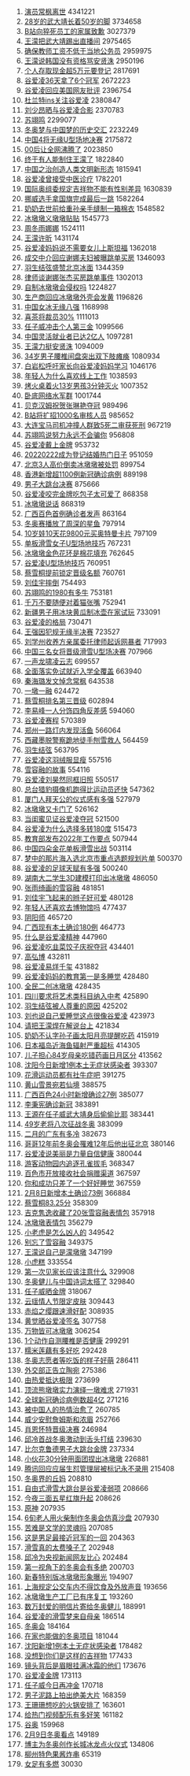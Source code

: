 1. [演员常枫离世](https://s.weibo.com//weibo?q=%23%E6%BC%94%E5%91%98%E5%B8%B8%E6%9E%AB%E7%A6%BB%E4%B8%96%23&Refer=top) 4341221
2. [28岁的武大靖长着50岁的脚](https://s.weibo.com//weibo?q=%2328%E5%B2%81%E7%9A%84%E6%AD%A6%E5%A4%A7%E9%9D%96%E9%95%BF%E7%9D%8050%E5%B2%81%E7%9A%84%E8%84%9A%23&Refer=top) 3734658
3. [B站向猝死员工的家属致歉](https://s.weibo.com//weibo?q=%23B%E7%AB%99%E5%90%91%E7%8C%9D%E6%AD%BB%E5%91%98%E5%B7%A5%E7%9A%84%E5%AE%B6%E5%B1%9E%E8%87%B4%E6%AD%89%23&Refer=top) 3027379
4. [王濛把武大靖踢出直播间](https://s.weibo.com//weibo?q=%23%E7%8E%8B%E6%BF%9B%E6%8A%8A%E6%AD%A6%E5%A4%A7%E9%9D%96%E8%B8%A2%E5%87%BA%E7%9B%B4%E6%92%AD%E9%97%B4%23&Refer=top) 2975465
5. [确保教师工资不低于当地公务员](https://s.weibo.com//weibo?q=%23%E7%A1%AE%E4%BF%9D%E6%95%99%E5%B8%88%E5%B7%A5%E8%B5%84%E4%B8%8D%E4%BD%8E%E4%BA%8E%E5%BD%93%E5%9C%B0%E5%85%AC%E5%8A%A1%E5%91%98%23&Refer=top) 2959975
6. [王濛说韩国没有资格骂安贤洙](https://s.weibo.com//weibo?q=%23%E7%8E%8B%E6%BF%9B%E8%AF%B4%E9%9F%A9%E5%9B%BD%E6%B2%A1%E6%9C%89%E8%B5%84%E6%A0%BC%E9%AA%82%E5%AE%89%E8%B4%A4%E6%B4%99%23&Refer=top) 2950196
7. [个人存取现金超5万元要登记](https://s.weibo.com//weibo?q=%23%E4%B8%AA%E4%BA%BA%E5%AD%98%E5%8F%96%E7%8E%B0%E9%87%91%E8%B6%855%E4%B8%87%E5%85%83%E8%A6%81%E7%99%BB%E8%AE%B0%23&Refer=top) 2817691
8. [谷爱凌36天拿了6个冠军](https://s.weibo.com//weibo?q=%23%E8%B0%B7%E7%88%B1%E5%87%8C36%E5%A4%A9%E6%8B%BF%E4%BA%866%E4%B8%AA%E5%86%A0%E5%86%9B%23&Refer=top) 2672223
9. [谷爱凌回应美国网友批评](https://s.weibo.com//weibo?q=%23%E8%B0%B7%E7%88%B1%E5%87%8C%E5%9B%9E%E5%BA%94%E7%BE%8E%E5%9B%BD%E7%BD%91%E5%8F%8B%E6%89%B9%E8%AF%84%23&Refer=top) 2396754
10. [杜兰特ins关注谷爱凌](https://s.weibo.com//weibo?q=%23%E6%9D%9C%E5%85%B0%E7%89%B9ins%E5%85%B3%E6%B3%A8%E8%B0%B7%E7%88%B1%E5%87%8C%23&Refer=top) 2380847
11. [刘少昂晒与谷爱凌合影](https://s.weibo.com//weibo?q=%23%E5%88%98%E5%B0%91%E6%98%82%E6%99%92%E4%B8%8E%E8%B0%B7%E7%88%B1%E5%87%8C%E5%90%88%E5%BD%B1%23&Refer=top) 2370783
12. [苏翊鸣](https://s.weibo.com//weibo?q=%E8%8B%8F%E7%BF%8A%E9%B8%A3&Refer=top) 2299077
13. [冬奥梦与中国梦的历史交汇](https://s.weibo.com//weibo?q=%23%E5%86%AC%E5%A5%A5%E6%A2%A6%E4%B8%8E%E4%B8%AD%E5%9B%BD%E6%A2%A6%E7%9A%84%E5%8E%86%E5%8F%B2%E4%BA%A4%E6%B1%87%23&Refer=top) 2232249
14. [中国4将无缘U型场地决赛](https://s.weibo.com//weibo?q=%23%E4%B8%AD%E5%9B%BD4%E5%B0%86%E6%97%A0%E7%BC%98U%E5%9E%8B%E5%9C%BA%E5%9C%B0%E5%86%B3%E8%B5%9B%23&Refer=top) 2175872
15. [00后让全网沸腾了](https://s.weibo.com//weibo?q=%2300%E5%90%8E%E8%AE%A9%E5%85%A8%E7%BD%91%E6%B2%B8%E8%85%BE%E4%BA%86%23&Refer=top) 2023850
16. [终于有人能制住王濛了](https://s.weibo.com//weibo?q=%23%E7%BB%88%E4%BA%8E%E6%9C%89%E4%BA%BA%E8%83%BD%E5%88%B6%E4%BD%8F%E7%8E%8B%E6%BF%9B%E4%BA%86%23&Refer=top) 1822840
17. [中国之治创造人类文明新形态](https://s.weibo.com//weibo?q=%23%E4%B8%AD%E5%9B%BD%E4%B9%8B%E6%B2%BB%E5%88%9B%E9%80%A0%E4%BA%BA%E7%B1%BB%E6%96%87%E6%98%8E%E6%96%B0%E5%BD%A2%E6%80%81%23&Refer=top) 1815941
18. [谷爱凌曾接受中医诊疗](https://s.weibo.com//weibo?q=%23%E8%B0%B7%E7%88%B1%E5%87%8C%E6%9B%BE%E6%8E%A5%E5%8F%97%E4%B8%AD%E5%8C%BB%E8%AF%8A%E7%96%97%23&Refer=top) 1782201
19. [国际奥组委规定吉祥物不能有性别差异](https://s.weibo.com//weibo?q=%23%E5%9B%BD%E9%99%85%E5%A5%A5%E7%BB%84%E5%A7%94%E8%A7%84%E5%AE%9A%E5%90%89%E7%A5%A5%E7%89%A9%E4%B8%8D%E8%83%BD%E6%9C%89%E6%80%A7%E5%88%AB%E5%B7%AE%E5%BC%82%23&Refer=top) 1630839
20. [挪威选手拿国旗完成最后一跳](https://s.weibo.com//weibo?q=%23%E6%8C%AA%E5%A8%81%E9%80%89%E6%89%8B%E6%8B%BF%E5%9B%BD%E6%97%97%E5%AE%8C%E6%88%90%E6%9C%80%E5%90%8E%E4%B8%80%E8%B7%B3%23&Refer=top) 1582264
21. [奶奶去世前给重孙亲手缝制一箱棉衣](https://s.weibo.com//weibo?q=%23%E5%A5%B6%E5%A5%B6%E5%8E%BB%E4%B8%96%E5%89%8D%E7%BB%99%E9%87%8D%E5%AD%99%E4%BA%B2%E6%89%8B%E7%BC%9D%E5%88%B6%E4%B8%80%E7%AE%B1%E6%A3%89%E8%A1%A3%23&Refer=top) 1548582
22. [冰墩墩义墩墩贴贴](https://s.weibo.com//weibo?q=%23%E5%86%B0%E5%A2%A9%E5%A2%A9%E4%B9%89%E5%A2%A9%E5%A2%A9%E8%B4%B4%E8%B4%B4%23&Refer=top) 1545773
23. [周冬雨娜娜](https://s.weibo.com//weibo?q=%E5%91%A8%E5%86%AC%E9%9B%A8%E5%A8%9C%E5%A8%9C&Refer=top) 1524111
24. [王濛许昕](https://s.weibo.com//weibo?q=%E7%8E%8B%E6%BF%9B%E8%AE%B8%E6%98%95&Refer=top) 1431174
25. [谷爱凌妈妈说不需要女儿上斯坦福](https://s.weibo.com//weibo?q=%23%E8%B0%B7%E7%88%B1%E5%87%8C%E5%A6%88%E5%A6%88%E8%AF%B4%E4%B8%8D%E9%9C%80%E8%A6%81%E5%A5%B3%E5%84%BF%E4%B8%8A%E6%96%AF%E5%9D%A6%E7%A6%8F%23&Refer=top) 1362018
26. [成交中介回应谢娜夫妇被曝跳单买房](https://s.weibo.com//weibo?q=%23%E6%88%90%E4%BA%A4%E4%B8%AD%E4%BB%8B%E5%9B%9E%E5%BA%94%E8%B0%A2%E5%A8%9C%E5%A4%AB%E5%A6%87%E8%A2%AB%E6%9B%9D%E8%B7%B3%E5%8D%95%E4%B9%B0%E6%88%BF%23&Refer=top) 1346093
27. [羽生结弦盛赞北京冰面](https://s.weibo.com//weibo?q=%23%E7%BE%BD%E7%94%9F%E7%BB%93%E5%BC%A6%E7%9B%9B%E8%B5%9E%E5%8C%97%E4%BA%AC%E5%86%B0%E9%9D%A2%23&Refer=top) 1344359
28. [律师谈谢娜张杰买房跳单事件](https://s.weibo.com//weibo?q=%23%E5%BE%8B%E5%B8%88%E8%B0%88%E8%B0%A2%E5%A8%9C%E5%BC%A0%E6%9D%B0%E4%B9%B0%E6%88%BF%E8%B7%B3%E5%8D%95%E4%BA%8B%E4%BB%B6%23&Refer=top) 1302013
29. [自制冰墩墩会侵权吗](https://s.weibo.com//weibo?q=%23%E8%87%AA%E5%88%B6%E5%86%B0%E5%A2%A9%E5%A2%A9%E4%BC%9A%E4%BE%B5%E6%9D%83%E5%90%97%23&Refer=top) 1224827
30. [生产商回应冰墩墩外壳会发黄](https://s.weibo.com//weibo?q=%23%E7%94%9F%E4%BA%A7%E5%95%86%E5%9B%9E%E5%BA%94%E5%86%B0%E5%A2%A9%E5%A2%A9%E5%A4%96%E5%A3%B3%E4%BC%9A%E5%8F%91%E9%BB%84%23&Refer=top) 1196826
31. [中国女冰无缘八强](https://s.weibo.com//weibo?q=%23%E4%B8%AD%E5%9B%BD%E5%A5%B3%E5%86%B0%E6%97%A0%E7%BC%98%E5%85%AB%E5%BC%BA%23&Refer=top) 1168998
32. [喜茶将裁员30%](https://s.weibo.com//weibo?q=%23%E5%96%9C%E8%8C%B6%E5%B0%86%E8%A3%81%E5%91%9830%25%23&Refer=top) 1111013
33. [任子威冲击个人第三金](https://s.weibo.com//weibo?q=%23%E4%BB%BB%E5%AD%90%E5%A8%81%E5%86%B2%E5%87%BB%E4%B8%AA%E4%BA%BA%E7%AC%AC%E4%B8%89%E9%87%91%23&Refer=top) 1099566
34. [中国灵活就业者已达2亿人](https://s.weibo.com//weibo?q=%23%E4%B8%AD%E5%9B%BD%E7%81%B5%E6%B4%BB%E5%B0%B1%E4%B8%9A%E8%80%85%E5%B7%B2%E8%BE%BE2%E4%BA%BF%E4%BA%BA%23&Refer=top) 1097281
35. [王濛力挺安贤洙](https://s.weibo.com//weibo?q=%23%E7%8E%8B%E6%BF%9B%E5%8A%9B%E6%8C%BA%E5%AE%89%E8%B4%A4%E6%B4%99%23&Refer=top) 1094009
36. [34岁男子腰椎间盘突出双下肢瘫痪](https://s.weibo.com//weibo?q=%2334%E5%B2%81%E7%94%B7%E5%AD%90%E8%85%B0%E6%A4%8E%E9%97%B4%E7%9B%98%E7%AA%81%E5%87%BA%E5%8F%8C%E4%B8%8B%E8%82%A2%E7%98%AB%E7%97%AA%23&Refer=top) 1080934
37. [白岩松呼吁家长向谷爱凌妈妈学习](https://s.weibo.com//weibo?q=%23%E7%99%BD%E5%B2%A9%E6%9D%BE%E5%91%BC%E5%90%81%E5%AE%B6%E9%95%BF%E5%90%91%E8%B0%B7%E7%88%B1%E5%87%8C%E5%A6%88%E5%A6%88%E5%AD%A6%E4%B9%A0%23&Refer=top) 1046176
38. [年轻人为什么喜欢线上工作](https://s.weibo.com//weibo?q=%23%E5%B9%B4%E8%BD%BB%E4%BA%BA%E4%B8%BA%E4%BB%80%E4%B9%88%E5%96%9C%E6%AC%A2%E7%BA%BF%E4%B8%8A%E5%B7%A5%E4%BD%9C%23&Refer=top) 1038593
39. [烤火桌着火13岁男孩3分钟灭火](https://s.weibo.com//weibo?q=%23%E7%83%A4%E7%81%AB%E6%A1%8C%E7%9D%80%E7%81%AB13%E5%B2%81%E7%94%B7%E5%AD%A93%E5%88%86%E9%92%9F%E7%81%AD%E7%81%AB%23&Refer=top) 1007352
40. [卧底网络水军群](https://s.weibo.com//weibo?q=%23%E5%8D%A7%E5%BA%95%E7%BD%91%E7%BB%9C%E6%B0%B4%E5%86%9B%E7%BE%A4%23&Refer=top) 1001744
41. [贝克汉姆祝贺张琳艳夺冠](https://s.weibo.com//weibo?q=%23%E8%B4%9D%E5%85%8B%E6%B1%89%E5%A7%86%E7%A5%9D%E8%B4%BA%E5%BC%A0%E7%90%B3%E8%89%B3%E5%A4%BA%E5%86%A0%23&Refer=top) 989496
42. [B站将扩招1000名审核人员](https://s.weibo.com//weibo?q=%23B%E7%AB%99%E5%B0%86%E6%89%A9%E6%8B%9B1000%E5%90%8D%E5%AE%A1%E6%A0%B8%E4%BA%BA%E5%91%98%23&Refer=top) 985652
43. [大连宝马司机冲撞人群致5死二审获死刑](https://s.weibo.com//weibo?q=%23%E5%A4%A7%E8%BF%9E%E5%AE%9D%E9%A9%AC%E5%8F%B8%E6%9C%BA%E5%86%B2%E6%92%9E%E4%BA%BA%E7%BE%A4%E8%87%B45%E6%AD%BB%E4%BA%8C%E5%AE%A1%E8%8E%B7%E6%AD%BB%E5%88%91%23&Refer=top) 967219
44. [苏翊鸣说努力永远不会骗你](https://s.weibo.com//weibo?q=%23%E8%8B%8F%E7%BF%8A%E9%B8%A3%E8%AF%B4%E5%8A%AA%E5%8A%9B%E6%B0%B8%E8%BF%9C%E4%B8%8D%E4%BC%9A%E9%AA%97%E4%BD%A0%23&Refer=top) 956808
45. [谷爱凌戴上金牌](https://s.weibo.com//weibo?q=%23%E8%B0%B7%E7%88%B1%E5%87%8C%E6%88%B4%E4%B8%8A%E9%87%91%E7%89%8C%23&Refer=top) 953732
46. [20220222成为登记结婚热门日子](https://s.weibo.com//weibo?q=%2320220222%E6%88%90%E4%B8%BA%E7%99%BB%E8%AE%B0%E7%BB%93%E5%A9%9A%E7%83%AD%E9%97%A8%E6%97%A5%E5%AD%90%23&Refer=top) 951059
47. [北京3人高价倒卖冰墩墩被处罚](https://s.weibo.com//weibo?q=%23%E5%8C%97%E4%BA%AC3%E4%BA%BA%E9%AB%98%E4%BB%B7%E5%80%92%E5%8D%96%E5%86%B0%E5%A2%A9%E5%A2%A9%E8%A2%AB%E5%A4%84%E7%BD%9A%23&Refer=top) 899754
48. [香港新增超1100例新冠确诊病例](https://s.weibo.com//weibo?q=%23%E9%A6%99%E6%B8%AF%E6%96%B0%E5%A2%9E%E8%B6%851100%E4%BE%8B%E6%96%B0%E5%86%A0%E7%A1%AE%E8%AF%8A%E7%97%85%E4%BE%8B%23&Refer=top) 889198
49. [男子大跳台决赛](https://s.weibo.com//weibo?q=%23%E7%94%B7%E5%AD%90%E5%A4%A7%E8%B7%B3%E5%8F%B0%E5%86%B3%E8%B5%9B%23&Refer=top) 875666
50. [谷爱凌咬完金牌吃包子太可爱了](https://s.weibo.com//weibo?q=%23%E8%B0%B7%E7%88%B1%E5%87%8C%E5%92%AC%E5%AE%8C%E9%87%91%E7%89%8C%E5%90%83%E5%8C%85%E5%AD%90%E5%A4%AA%E5%8F%AF%E7%88%B1%E4%BA%86%23&Refer=top) 868358
51. [冰墩墩说话](https://s.weibo.com//weibo?q=%E5%86%B0%E5%A2%A9%E5%A2%A9%E8%AF%B4%E8%AF%9D&Refer=top) 868319
52. [广西百色首例确诊者发声](https://s.weibo.com//weibo?q=%23%E5%B9%BF%E8%A5%BF%E7%99%BE%E8%89%B2%E9%A6%96%E4%BE%8B%E7%A1%AE%E8%AF%8A%E8%80%85%E5%8F%91%E5%A3%B0%23&Refer=top) 863164
53. [冬奥赛播放了周深的星鱼](https://s.weibo.com//weibo?q=%23%E5%86%AC%E5%A5%A5%E8%B5%9B%E6%92%AD%E6%94%BE%E4%BA%86%E5%91%A8%E6%B7%B1%E7%9A%84%E6%98%9F%E9%B1%BC%23&Refer=top) 797914
54. [10岁娃10天花9800元买奥特曼卡片](https://s.weibo.com//weibo?q=%2310%E5%B2%81%E5%A8%8310%E5%A4%A9%E8%8A%B19800%E5%85%83%E4%B9%B0%E5%A5%A5%E7%89%B9%E6%9B%BC%E5%8D%A1%E7%89%87%23&Refer=top) 797109
55. [单板滑雪女子U型场地技巧](https://s.weibo.com//weibo?q=%23%E5%8D%95%E6%9D%BF%E6%BB%91%E9%9B%AA%E5%A5%B3%E5%AD%90U%E5%9E%8B%E5%9C%BA%E5%9C%B0%E6%8A%80%E5%B7%A7%23&Refer=top) 767231
56. [冰墩墩金色花环是棉花填充](https://s.weibo.com//weibo?q=%23%E5%86%B0%E5%A2%A9%E5%A2%A9%E9%87%91%E8%89%B2%E8%8A%B1%E7%8E%AF%E6%98%AF%E6%A3%89%E8%8A%B1%E5%A1%AB%E5%85%85%23&Refer=top) 762645
57. [谷爱凌U型场地技巧](https://s.weibo.com//weibo?q=%23%E8%B0%B7%E7%88%B1%E5%87%8CU%E5%9E%8B%E5%9C%BA%E5%9C%B0%E6%8A%80%E5%B7%A7%23&Refer=top) 760951
58. [蔡雪桐提前锁定晋级名额](https://s.weibo.com//weibo?q=%23%E8%94%A1%E9%9B%AA%E6%A1%90%E6%8F%90%E5%89%8D%E9%94%81%E5%AE%9A%E6%99%8B%E7%BA%A7%E5%90%8D%E9%A2%9D%23&Refer=top) 760761
59. [刘佳宇摔倒](https://s.weibo.com//weibo?q=%23%E5%88%98%E4%BD%B3%E5%AE%87%E6%91%94%E5%80%92%23&Refer=top) 754493
60. [苏翊鸣的1980有多牛](https://s.weibo.com//weibo?q=%23%E8%8B%8F%E7%BF%8A%E9%B8%A3%E7%9A%841980%E6%9C%89%E5%A4%9A%E7%89%9B%23&Refer=top) 753181
61. [千万不要随便对着猫张嘴](https://s.weibo.com//weibo?q=%23%E5%8D%83%E4%B8%87%E4%B8%8D%E8%A6%81%E9%9A%8F%E4%BE%BF%E5%AF%B9%E7%9D%80%E7%8C%AB%E5%BC%A0%E5%98%B4%23&Refer=top) 752941
62. [新疆男子用冰块黄瓜制冰壶在家试玩](https://s.weibo.com//weibo?q=%23%E6%96%B0%E7%96%86%E7%94%B7%E5%AD%90%E7%94%A8%E5%86%B0%E5%9D%97%E9%BB%84%E7%93%9C%E5%88%B6%E5%86%B0%E5%A3%B6%E5%9C%A8%E5%AE%B6%E8%AF%95%E7%8E%A9%23&Refer=top) 733091
63. [谷爱凌的格局](https://s.weibo.com//weibo?q=%23%E8%B0%B7%E7%88%B1%E5%87%8C%E7%9A%84%E6%A0%BC%E5%B1%80%23&Refer=top) 730471
64. [王强因犯规无缘半决赛](https://s.weibo.com//weibo?q=%23%E7%8E%8B%E5%BC%BA%E5%9B%A0%E7%8A%AF%E8%A7%84%E6%97%A0%E7%BC%98%E5%8D%8A%E5%86%B3%E8%B5%9B%23&Refer=top) 723527
65. [刘学州收养方亲属委托律师起诉网暴者](https://s.weibo.com//weibo?q=%23%E5%88%98%E5%AD%A6%E5%B7%9E%E6%94%B6%E5%85%BB%E6%96%B9%E4%BA%B2%E5%B1%9E%E5%A7%94%E6%89%98%E5%BE%8B%E5%B8%88%E8%B5%B7%E8%AF%89%E7%BD%91%E6%9A%B4%E8%80%85%23&Refer=top) 717993
66. [中国三名女将晋级滑雪U型场决赛](https://s.weibo.com//weibo?q=%23%E4%B8%AD%E5%9B%BD%E4%B8%89%E5%90%8D%E5%A5%B3%E5%B0%86%E6%99%8B%E7%BA%A7%E6%BB%91%E9%9B%AAU%E5%9E%8B%E5%9C%BA%E5%86%B3%E8%B5%9B%23&Refer=top) 707966
67. [一声龙啸凌云志](https://s.weibo.com//weibo?q=%23%E4%B8%80%E5%A3%B0%E9%BE%99%E5%95%B8%E5%87%8C%E4%BA%91%E5%BF%97%23&Refer=top) 699557
68. [全面落实免试就近入学全覆盖](https://s.weibo.com//weibo?q=%23%E5%85%A8%E9%9D%A2%E8%90%BD%E5%AE%9E%E5%85%8D%E8%AF%95%E5%B0%B1%E8%BF%91%E5%85%A5%E5%AD%A6%E5%85%A8%E8%A6%86%E7%9B%96%23&Refer=top) 663940
69. [秦海璐发文悼念常枫](https://s.weibo.com//weibo?q=%23%E7%A7%A6%E6%B5%B7%E7%92%90%E5%8F%91%E6%96%87%E6%82%BC%E5%BF%B5%E5%B8%B8%E6%9E%AB%23&Refer=top) 643538
70. [一墩一融](https://s.weibo.com//weibo?q=%23%E4%B8%80%E5%A2%A9%E4%B8%80%E8%9E%8D%23&Refer=top) 624472
71. [蔡雪桐排名第三晋级](https://s.weibo.com//weibo?q=%23%E8%94%A1%E9%9B%AA%E6%A1%90%E6%8E%92%E5%90%8D%E7%AC%AC%E4%B8%89%E6%99%8B%E7%BA%A7%23&Refer=top) 602894
72. [李易峰一人分饰四角反差感](https://s.weibo.com//weibo?q=%23%E6%9D%8E%E6%98%93%E5%B3%B0%E4%B8%80%E4%BA%BA%E5%88%86%E9%A5%B0%E5%9B%9B%E8%A7%92%E5%8F%8D%E5%B7%AE%E6%84%9F%23&Refer=top) 594060
73. [谷爱凌赛程](https://s.weibo.com//weibo?q=%23%E8%B0%B7%E7%88%B1%E5%87%8C%E8%B5%9B%E7%A8%8B%23&Refer=top) 570389
74. [郑州一路灯内发现活鱼](https://s.weibo.com//weibo?q=%23%E9%83%91%E5%B7%9E%E4%B8%80%E8%B7%AF%E7%81%AF%E5%86%85%E5%8F%91%E7%8E%B0%E6%B4%BB%E9%B1%BC%23&Refer=top) 566064
75. [西藏墨脱警察跪地徒手刨雪救人](https://s.weibo.com//weibo?q=%23%E8%A5%BF%E8%97%8F%E5%A2%A8%E8%84%B1%E8%AD%A6%E5%AF%9F%E8%B7%AA%E5%9C%B0%E5%BE%92%E6%89%8B%E5%88%A8%E9%9B%AA%E6%95%91%E4%BA%BA%23&Refer=top) 564459
76. [羽生结弦](https://s.weibo.com//weibo?q=%E7%BE%BD%E7%94%9F%E7%BB%93%E5%BC%A6&Refer=top) 563795
77. [谷爱凌这羽绒服显瘦](https://s.weibo.com//weibo?q=%23%E8%B0%B7%E7%88%B1%E5%87%8C%E8%BF%99%E7%BE%BD%E7%BB%92%E6%9C%8D%E6%98%BE%E7%98%A6%23&Refer=top) 557516
78. [雪容融的故事](https://s.weibo.com//weibo?q=%23%E9%9B%AA%E5%AE%B9%E8%9E%8D%E7%9A%84%E6%95%85%E4%BA%8B%23&Refer=top) 554116
79. [谷爱凌刘昊然同框旧照](https://s.weibo.com//weibo?q=%23%E8%B0%B7%E7%88%B1%E5%87%8C%E5%88%98%E6%98%8A%E7%84%B6%E5%90%8C%E6%A1%86%E6%97%A7%E7%85%A7%23&Refer=top) 550517
80. [总台猎豹摄像机跑得比运动员还快](https://s.weibo.com//weibo?q=%E6%80%BB%E5%8F%B0%E7%8C%8E%E8%B1%B9%E6%91%84%E5%83%8F%E6%9C%BA%E8%B7%91%E5%BE%97%E6%AF%94%E8%BF%90%E5%8A%A8%E5%91%98%E8%BF%98%E5%BF%AB&Refer=top) 547362
81. [厦门人拜天公的仪式感有多强](https://s.weibo.com//weibo?q=%23%E5%8E%A6%E9%97%A8%E4%BA%BA%E6%8B%9C%E5%A4%A9%E5%85%AC%E7%9A%84%E4%BB%AA%E5%BC%8F%E6%84%9F%E6%9C%89%E5%A4%9A%E5%BC%BA%23&Refer=top) 527979
82. [冰墩墩又卡门了](https://s.weibo.com//weibo?q=%23%E5%86%B0%E5%A2%A9%E5%A2%A9%E5%8F%88%E5%8D%A1%E9%97%A8%E4%BA%86%23&Refer=top) 526162
83. [当闺蜜见证谷爱凌夺冠](https://s.weibo.com//weibo?q=%23%E5%BD%93%E9%97%BA%E8%9C%9C%E8%A7%81%E8%AF%81%E8%B0%B7%E7%88%B1%E5%87%8C%E5%A4%BA%E5%86%A0%23&Refer=top) 521500
84. [谷爱凌为什么选择多转180度](https://s.weibo.com//weibo?q=%23%E8%B0%B7%E7%88%B1%E5%87%8C%E4%B8%BA%E4%BB%80%E4%B9%88%E9%80%89%E6%8B%A9%E5%A4%9A%E8%BD%AC180%E5%BA%A6%23&Refer=top) 515473
85. [教育部发布2022年工作要点](https://s.weibo.com//weibo?q=%23%E6%95%99%E8%82%B2%E9%83%A8%E5%8F%91%E5%B8%832022%E5%B9%B4%E5%B7%A5%E4%BD%9C%E8%A6%81%E7%82%B9%23&Refer=top) 507944
86. [中国四朵金花单板滑雪出战](https://s.weibo.com//weibo?q=%23%E4%B8%AD%E5%9B%BD%E5%9B%9B%E6%9C%B5%E9%87%91%E8%8A%B1%E5%8D%95%E6%9D%BF%E6%BB%91%E9%9B%AA%E5%87%BA%E6%88%98%23&Refer=top) 503114
87. [梦中的那片海入选北京市重点选题规划片单](https://s.weibo.com//weibo?q=%E6%A2%A6%E4%B8%AD%E7%9A%84%E9%82%A3%E7%89%87%E6%B5%B7%E5%85%A5%E9%80%89%E5%8C%97%E4%BA%AC%E5%B8%82%E9%87%8D%E7%82%B9%E9%80%89%E9%A2%98%E8%A7%84%E5%88%92%E7%89%87%E5%8D%95&Refer=top) 500370
88. [谷爱凌的足球天赋有多强](https://s.weibo.com//weibo?q=%23%E8%B0%B7%E7%88%B1%E5%87%8C%E7%9A%84%E8%B6%B3%E7%90%83%E5%A4%A9%E8%B5%8B%E6%9C%89%E5%A4%9A%E5%BC%BA%23&Refer=top) 500240
89. [湖南大二学生3D建模打印出冰墩墩](https://s.weibo.com//weibo?q=%23%E6%B9%96%E5%8D%97%E5%A4%A7%E4%BA%8C%E5%AD%A6%E7%94%9F3D%E5%BB%BA%E6%A8%A1%E6%89%93%E5%8D%B0%E5%87%BA%E5%86%B0%E5%A2%A9%E5%A2%A9%23&Refer=top) 486050
90. [张雨绮画的雪容融](https://s.weibo.com//weibo?q=%23%E5%BC%A0%E9%9B%A8%E7%BB%AE%E7%94%BB%E7%9A%84%E9%9B%AA%E5%AE%B9%E8%9E%8D%23&Refer=top) 481851
91. [刘佳宇飞起来的辫子好可爱](https://s.weibo.com//weibo?q=%23%E5%88%98%E4%BD%B3%E5%AE%87%E9%A3%9E%E8%B5%B7%E6%9D%A5%E7%9A%84%E8%BE%AB%E5%AD%90%E5%A5%BD%E5%8F%AF%E7%88%B1%23&Refer=top) 480128
92. [年轻人还喜欢去博物馆吗](https://s.weibo.com//weibo?q=%23%E5%B9%B4%E8%BD%BB%E4%BA%BA%E8%BF%98%E5%96%9C%E6%AC%A2%E5%8E%BB%E5%8D%9A%E7%89%A9%E9%A6%86%E5%90%97%23&Refer=top) 477437
93. [阴阳师](https://s.weibo.com//weibo?q=%E9%98%B4%E9%98%B3%E5%B8%88&Refer=top) 465720
94. [广西现有本土确诊180例](https://s.weibo.com//weibo?q=%23%E5%B9%BF%E8%A5%BF%E7%8E%B0%E6%9C%89%E6%9C%AC%E5%9C%9F%E7%A1%AE%E8%AF%8A180%E4%BE%8B%23&Refer=top) 464773
95. [什么是谷爱凌精神](https://s.weibo.com//weibo?q=%23%E4%BB%80%E4%B9%88%E6%98%AF%E8%B0%B7%E7%88%B1%E5%87%8C%E7%B2%BE%E7%A5%9E%23&Refer=top) 447960
96. [谷爱凌吃韭菜饺子庆祝夺冠](https://s.weibo.com//weibo?q=%23%E8%B0%B7%E7%88%B1%E5%87%8C%E5%90%83%E9%9F%AD%E8%8F%9C%E9%A5%BA%E5%AD%90%E5%BA%86%E7%A5%9D%E5%A4%BA%E5%86%A0%23&Refer=top) 434401
97. [高弘博](https://s.weibo.com//weibo?q=%E9%AB%98%E5%BC%98%E5%8D%9A&Refer=top) 432811
98. [谷爱凌易烊千玺](https://s.weibo.com//weibo?q=%E8%B0%B7%E7%88%B1%E5%87%8C%E6%98%93%E7%83%8A%E5%8D%83%E7%8E%BA&Refer=top) 431882
99. [谷爱凌妈妈的教育第一是多睡觉](https://s.weibo.com//weibo?q=%23%E8%B0%B7%E7%88%B1%E5%87%8C%E5%A6%88%E5%A6%88%E7%9A%84%E6%95%99%E8%82%B2%E7%AC%AC%E4%B8%80%E6%98%AF%E5%A4%9A%E7%9D%A1%E8%A7%89%23&Refer=top) 428480
100. [全民二创冰墩墩](https://s.weibo.com//weibo?q=%23%E5%85%A8%E6%B0%91%E4%BA%8C%E5%88%9B%E5%86%B0%E5%A2%A9%E5%A2%A9%23&Refer=top) 428435
101. [四川要求将艺术类科目纳入中考](https://s.weibo.com//weibo?q=%23%E5%9B%9B%E5%B7%9D%E8%A6%81%E6%B1%82%E5%B0%86%E8%89%BA%E6%9C%AF%E7%B1%BB%E7%A7%91%E7%9B%AE%E7%BA%B3%E5%85%A5%E4%B8%AD%E8%80%83%23&Refer=top) 425890
102. [羽生结弦被人尊重的原因](https://s.weibo.com//weibo?q=%23%E7%BE%BD%E7%94%9F%E7%BB%93%E5%BC%A6%E8%A2%AB%E4%BA%BA%E5%B0%8A%E9%87%8D%E7%9A%84%E5%8E%9F%E5%9B%A0%23&Refer=top) 425202
103. [刘也说自己爱睡觉这点很像谷爱凌](https://s.weibo.com//weibo?q=%23%E5%88%98%E4%B9%9F%E8%AF%B4%E8%87%AA%E5%B7%B1%E7%88%B1%E7%9D%A1%E8%A7%89%E8%BF%99%E7%82%B9%E5%BE%88%E5%83%8F%E8%B0%B7%E7%88%B1%E5%87%8C%23&Refer=top) 423973
104. [请把王濛焊在解说台上](https://s.weibo.com//weibo?q=%23%E8%AF%B7%E6%8A%8A%E7%8E%8B%E6%BF%9B%E7%84%8A%E5%9C%A8%E8%A7%A3%E8%AF%B4%E5%8F%B0%E4%B8%8A%23&Refer=top) 421834
105. [奶奶不认字孙子画太阳月亮提醒吃药](https://s.weibo.com//weibo?q=%23%E5%A5%B6%E5%A5%B6%E4%B8%8D%E8%AE%A4%E5%AD%97%E5%AD%99%E5%AD%90%E7%94%BB%E5%A4%AA%E9%98%B3%E6%9C%88%E4%BA%AE%E6%8F%90%E9%86%92%E5%90%83%E8%8D%AF%23&Refer=top) 415919
106. [日本福岛近海鱼辐射严重超标](https://s.weibo.com//weibo?q=%23%E6%97%A5%E6%9C%AC%E7%A6%8F%E5%B2%9B%E8%BF%91%E6%B5%B7%E9%B1%BC%E8%BE%90%E5%B0%84%E4%B8%A5%E9%87%8D%E8%B6%85%E6%A0%87%23&Refer=top) 414305
107. [儿子担心84岁母亲吃错药画日月区分](https://s.weibo.com//weibo?q=%23%E5%84%BF%E5%AD%90%E6%8B%85%E5%BF%8384%E5%B2%81%E6%AF%8D%E4%BA%B2%E5%90%83%E9%94%99%E8%8D%AF%E7%94%BB%E6%97%A5%E6%9C%88%E5%8C%BA%E5%88%86%23&Refer=top) 413562
108. [沈阳今日新增1例本土无症状感染者](https://s.weibo.com//weibo?q=%23%E6%B2%88%E9%98%B3%E4%BB%8A%E6%97%A5%E6%96%B0%E5%A2%9E1%E4%BE%8B%E6%9C%AC%E5%9C%9F%E6%97%A0%E7%97%87%E7%8A%B6%E6%84%9F%E6%9F%93%E8%80%85%23&Refer=top) 393307
109. [花滑运动员都有社牛症吧](https://s.weibo.com//weibo?q=%23%E8%8A%B1%E6%BB%91%E8%BF%90%E5%8A%A8%E5%91%98%E9%83%BD%E6%9C%89%E7%A4%BE%E7%89%9B%E7%97%87%E5%90%A7%23&Refer=top) 391275
110. [黄山雪景宛若仙境](https://s.weibo.com//weibo?q=%23%E9%BB%84%E5%B1%B1%E9%9B%AA%E6%99%AF%E5%AE%9B%E8%8B%A5%E4%BB%99%E5%A2%83%23&Refer=top) 388575
111. [广西百色24小时新增确诊27例](https://s.weibo.com//weibo?q=%23%E5%B9%BF%E8%A5%BF%E7%99%BE%E8%89%B224%E5%B0%8F%E6%97%B6%E6%96%B0%E5%A2%9E%E7%A1%AE%E8%AF%8A27%E4%BE%8B%23&Refer=top) 385077
112. [李秉宪确诊新冠](https://s.weibo.com//weibo?q=%23%E6%9D%8E%E7%A7%89%E5%AE%AA%E7%A1%AE%E8%AF%8A%E6%96%B0%E5%86%A0%23&Refer=top) 383891
113. [王源在任子威武大靖身后偷偷比耶](https://s.weibo.com//weibo?q=%23%E7%8E%8B%E6%BA%90%E5%9C%A8%E4%BB%BB%E5%AD%90%E5%A8%81%E6%AD%A6%E5%A4%A7%E9%9D%96%E8%BA%AB%E5%90%8E%E5%81%B7%E5%81%B7%E6%AF%94%E8%80%B6%23&Refer=top) 383441
114. [49岁老将八次征战冬奥](https://s.weibo.com//weibo?q=%2349%E5%B2%81%E8%80%81%E5%B0%86%E5%85%AB%E6%AC%A1%E5%BE%81%E6%88%98%E5%86%AC%E5%A5%A5%23&Refer=top) 383099
115. [二月的广东有多冷](https://s.weibo.com//weibo?q=%23%E4%BA%8C%E6%9C%88%E7%9A%84%E5%B9%BF%E4%B8%9C%E6%9C%89%E5%A4%9A%E5%86%B7%23&Refer=top) 382673
116. [哥哥12年前冬奥会罹难12年后他出征北京](https://s.weibo.com//weibo?q=%23%E5%93%A5%E5%93%A512%E5%B9%B4%E5%89%8D%E5%86%AC%E5%A5%A5%E4%BC%9A%E7%BD%B9%E9%9A%BE12%E5%B9%B4%E5%90%8E%E4%BB%96%E5%87%BA%E5%BE%81%E5%8C%97%E4%BA%AC%23&Refer=top) 380146
117. [谷爱凌说美丽是力量自信健康](https://s.weibo.com//weibo?q=%23%E8%B0%B7%E7%88%B1%E5%87%8C%E8%AF%B4%E7%BE%8E%E4%B8%BD%E6%98%AF%E5%8A%9B%E9%87%8F%E8%87%AA%E4%BF%A1%E5%81%A5%E5%BA%B7%23&Refer=top) 380044
118. [游客动物园内追逐孔雀拔毛](https://s.weibo.com//weibo?q=%23%E6%B8%B8%E5%AE%A2%E5%8A%A8%E7%89%A9%E5%9B%AD%E5%86%85%E8%BF%BD%E9%80%90%E5%AD%94%E9%9B%80%E6%8B%94%E6%AF%9B%23&Refer=top) 368347
119. [百色市开放接收社会捐赠渠道](https://s.weibo.com//weibo?q=%23%E7%99%BE%E8%89%B2%E5%B8%82%E5%BC%80%E6%94%BE%E6%8E%A5%E6%94%B6%E7%A4%BE%E4%BC%9A%E6%8D%90%E8%B5%A0%E6%B8%A0%E9%81%93%23&Refer=top) 367597
120. [你和成功只差了一个好好睡觉](https://s.weibo.com//weibo?q=%23%E4%BD%A0%E5%92%8C%E6%88%90%E5%8A%9F%E5%8F%AA%E5%B7%AE%E4%BA%86%E4%B8%80%E4%B8%AA%E5%A5%BD%E5%A5%BD%E7%9D%A1%E8%A7%89%23&Refer=top) 367559
121. [2月8日新增本土确诊73例](https://s.weibo.com//weibo?q=2%E6%9C%888%E6%97%A5%E6%96%B0%E5%A2%9E%E6%9C%AC%E5%9C%9F%E7%A1%AE%E8%AF%8A73%E4%BE%8B&Refer=top) 366884
122. [蔡雪桐83.25分](https://s.weibo.com//weibo?q=%23%E8%94%A1%E9%9B%AA%E6%A1%9083.25%E5%88%86%23&Refer=top) 358309
123. [吉克隽逸收藏了20张雪容融表情包](https://s.weibo.com//weibo?q=%23%E5%90%89%E5%85%8B%E9%9A%BD%E9%80%B8%E6%94%B6%E8%97%8F%E4%BA%8620%E5%BC%A0%E9%9B%AA%E5%AE%B9%E8%9E%8D%E8%A1%A8%E6%83%85%E5%8C%85%23&Refer=top) 357918
124. [冰墩墩表情包](https://s.weibo.com//weibo?q=%23%E5%86%B0%E5%A2%A9%E5%A2%A9%E8%A1%A8%E6%83%85%E5%8C%85%23&Refer=top) 356279
125. [小老虎是怎么凶人的](https://s.weibo.com//weibo?q=%23%E5%B0%8F%E8%80%81%E8%99%8E%E6%98%AF%E6%80%8E%E4%B9%88%E5%87%B6%E4%BA%BA%E7%9A%84%23&Refer=top) 349542
126. [别忘了雪容融](https://s.weibo.com//weibo?q=%23%E5%88%AB%E5%BF%98%E4%BA%86%E9%9B%AA%E5%AE%B9%E8%9E%8D%23&Refer=top) 349375
127. [王濛说自己是濛墩墩](https://s.weibo.com//weibo?q=%23%E7%8E%8B%E6%BF%9B%E8%AF%B4%E8%87%AA%E5%B7%B1%E6%98%AF%E6%BF%9B%E5%A2%A9%E5%A2%A9%23&Refer=top) 347199
128. [小虎糕](https://s.weibo.com//weibo?q=%23%E5%B0%8F%E8%99%8E%E7%B3%95%23&Refer=top) 333554
129. [第一次见家长应该注意什么](https://s.weibo.com//weibo?q=%E7%AC%AC%E4%B8%80%E6%AC%A1%E8%A7%81%E5%AE%B6%E9%95%BF%E5%BA%94%E8%AF%A5%E6%B3%A8%E6%84%8F%E4%BB%80%E4%B9%88&Refer=top) 329908
130. [冬奥健儿与中国诗词太搭了](https://s.weibo.com//weibo?q=%23%E5%86%AC%E5%A5%A5%E5%81%A5%E5%84%BF%E4%B8%8E%E4%B8%AD%E5%9B%BD%E8%AF%97%E8%AF%8D%E5%A4%AA%E6%90%AD%E4%BA%86%23&Refer=top) 329840
131. [任子威晒金牌](https://s.weibo.com//weibo?q=%23%E4%BB%BB%E5%AD%90%E5%A8%81%E6%99%92%E9%87%91%E7%89%8C%23&Refer=top) 318067
132. [云瑶情人节限定皮肤](https://s.weibo.com//weibo?q=%23%E4%BA%91%E7%91%B6%E6%83%85%E4%BA%BA%E8%8A%82%E9%99%90%E5%AE%9A%E7%9A%AE%E8%82%A4%23&Refer=top) 309443
133. [赤焰之缨跟速滑好配](https://s.weibo.com//weibo?q=%23%E8%B5%A4%E7%84%B0%E4%B9%8B%E7%BC%A8%E8%B7%9F%E9%80%9F%E6%BB%91%E5%A5%BD%E9%85%8D%23&Refer=top) 308935
134. [黄觉晒谷爱凌签名](https://s.weibo.com//weibo?q=%23%E9%BB%84%E8%A7%89%E6%99%92%E8%B0%B7%E7%88%B1%E5%87%8C%E7%AD%BE%E5%90%8D%23&Refer=top) 307758
135. [万物皆可冰墩墩](https://s.weibo.com//weibo?q=%E4%B8%87%E7%89%A9%E7%9A%86%E5%8F%AF%E5%86%B0%E5%A2%A9%E5%A2%A9&Refer=top) 306254
136. [1个动作自测腰椎是否健康](https://s.weibo.com//weibo?q=%231%E4%B8%AA%E5%8A%A8%E4%BD%9C%E8%87%AA%E6%B5%8B%E8%85%B0%E6%A4%8E%E6%98%AF%E5%90%A6%E5%81%A5%E5%BA%B7%23&Refer=top) 299291
137. [糯米莲藕有多好吃](https://s.weibo.com//weibo?q=%23%E7%B3%AF%E7%B1%B3%E8%8E%B2%E8%97%95%E6%9C%89%E5%A4%9A%E5%A5%BD%E5%90%83%23&Refer=top) 292428
138. [冬奥志愿者等吃饭的样子好萌](https://s.weibo.com//weibo?q=%23%E5%86%AC%E5%A5%A5%E5%BF%97%E6%84%BF%E8%80%85%E7%AD%89%E5%90%83%E9%A5%AD%E7%9A%84%E6%A0%B7%E5%AD%90%E5%A5%BD%E8%90%8C%23&Refer=top) 286411
139. [外交部正告立陶宛](https://s.weibo.com//weibo?q=%23%E5%A4%96%E4%BA%A4%E9%83%A8%E6%AD%A3%E5%91%8A%E7%AB%8B%E9%99%B6%E5%AE%9B%23&Refer=top) 275386
140. [由热爱抵达极限](https://s.weibo.com//weibo?q=%23%E7%94%B1%E7%83%AD%E7%88%B1%E6%8A%B5%E8%BE%BE%E6%9E%81%E9%99%90%23&Refer=top) 273699
141. [顶流熊墩墩实力演绎一墩难求](https://s.weibo.com//weibo?q=%23%E9%A1%B6%E6%B5%81%E7%86%8A%E5%A2%A9%E5%A2%A9%E5%AE%9E%E5%8A%9B%E6%BC%94%E7%BB%8E%E4%B8%80%E5%A2%A9%E9%9A%BE%E6%B1%82%23&Refer=top) 271931
142. [全球新冠确诊病例数超4亿](https://s.weibo.com//weibo?q=%23%E5%85%A8%E7%90%83%E6%96%B0%E5%86%A0%E7%A1%AE%E8%AF%8A%E7%97%85%E4%BE%8B%E6%95%B0%E8%B6%854%E4%BA%BF%23&Refer=top) 271216
143. [被中国人的热情治愈了](https://s.weibo.com//weibo?q=%23%E8%A2%AB%E4%B8%AD%E5%9B%BD%E4%BA%BA%E7%9A%84%E7%83%AD%E6%83%85%E6%B2%BB%E6%84%88%E4%BA%86%23&Refer=top) 260785
144. [威少安慰詹姆斯和浓眉](https://s.weibo.com//weibo?q=%23%E5%A8%81%E5%B0%91%E5%AE%89%E6%85%B0%E8%A9%B9%E5%A7%86%E6%96%AF%E5%92%8C%E6%B5%93%E7%9C%89%23&Refer=top) 252766
145. [肖恩怀特晋级决赛](https://s.weibo.com//weibo?q=%23%E8%82%96%E6%81%A9%E6%80%80%E7%89%B9%E6%99%8B%E7%BA%A7%E5%86%B3%E8%B5%9B%23&Refer=top) 246984
146. [邱冷首战冬奥激动到舌头打结](https://s.weibo.com//weibo?q=%23%E9%82%B1%E5%86%B7%E9%A6%96%E6%88%98%E5%86%AC%E5%A5%A5%E6%BF%80%E5%8A%A8%E5%88%B0%E8%88%8C%E5%A4%B4%E6%89%93%E7%BB%93%23&Refer=top) 239630
147. [比尔克鲁德男子大跳台金牌](https://s.weibo.com//weibo?q=%23%E6%AF%94%E5%B0%94%E5%85%8B%E9%B2%81%E5%BE%B7%E7%94%B7%E5%AD%90%E5%A4%A7%E8%B7%B3%E5%8F%B0%E9%87%91%E7%89%8C%23&Refer=top) 237334
148. [小伙花30分钟用面团捏出冰墩墩](https://s.weibo.com//weibo?q=%23%E5%B0%8F%E4%BC%99%E8%8A%B130%E5%88%86%E9%92%9F%E7%94%A8%E9%9D%A2%E5%9B%A2%E6%8D%8F%E5%87%BA%E5%86%B0%E5%A2%A9%E5%A2%A9%23&Refer=top) 226881
149. [腾讯回应应届生怼管理层被标记永不录用](https://s.weibo.com//weibo?q=%23%E8%85%BE%E8%AE%AF%E5%9B%9E%E5%BA%94%E5%BA%94%E5%B1%8A%E7%94%9F%E6%80%BC%E7%AE%A1%E7%90%86%E5%B1%82%E8%A2%AB%E6%A0%87%E8%AE%B0%E6%B0%B8%E4%B8%8D%E5%BD%95%E7%94%A8%23&Refer=top) 215408
150. [冬奥界的丘妈](https://s.weibo.com//weibo?q=%23%E5%86%AC%E5%A5%A5%E7%95%8C%E7%9A%84%E4%B8%98%E5%A6%88%23&Refer=top) 208810
151. [自由式滑雪大跳台是谷爱凌弱项](https://s.weibo.com//weibo?q=%23%E8%87%AA%E7%94%B1%E5%BC%8F%E6%BB%91%E9%9B%AA%E5%A4%A7%E8%B7%B3%E5%8F%B0%E6%98%AF%E8%B0%B7%E7%88%B1%E5%87%8C%E5%BC%B1%E9%A1%B9%23&Refer=top) 208666
152. [今夜三面五星红旗升起](https://s.weibo.com//weibo?q=%23%E4%BB%8A%E5%A4%9C%E4%B8%89%E9%9D%A2%E4%BA%94%E6%98%9F%E7%BA%A2%E6%97%97%E5%8D%87%E8%B5%B7%23&Refer=top) 208626
153. [原神](https://s.weibo.com//weibo?q=%E5%8E%9F%E7%A5%9E&Refer=top) 207935
154. [6旬老人用火柴制作冬奥会仿真沙盘](https://s.weibo.com//weibo?q=%236%E6%97%AC%E8%80%81%E4%BA%BA%E7%94%A8%E7%81%AB%E6%9F%B4%E5%88%B6%E4%BD%9C%E5%86%AC%E5%A5%A5%E4%BC%9A%E4%BB%BF%E7%9C%9F%E6%B2%99%E7%9B%98%23&Refer=top) 207930
155. [苦难是文学的灵魂吗](https://s.weibo.com//weibo?q=%23%E8%8B%A6%E9%9A%BE%E6%98%AF%E6%96%87%E5%AD%A6%E7%9A%84%E7%81%B5%E9%AD%82%E5%90%97%23&Refer=top) 207085
156. [这是男足最接近冠军的一回](https://s.weibo.com//weibo?q=%23%E8%BF%99%E6%98%AF%E7%94%B7%E8%B6%B3%E6%9C%80%E6%8E%A5%E8%BF%91%E5%86%A0%E5%86%9B%E7%9A%84%E4%B8%80%E5%9B%9E%23&Refer=top) 204363
157. [滑雪真的太费嗓子了](https://s.weibo.com//weibo?q=%23%E6%BB%91%E9%9B%AA%E7%9C%9F%E7%9A%84%E5%A4%AA%E8%B4%B9%E5%97%93%E5%AD%90%E4%BA%86%23&Refer=top) 202948
158. [邱冷为央视新闻网友比心](https://s.weibo.com//weibo?q=%23%E9%82%B1%E5%86%B7%E4%B8%BA%E5%A4%AE%E8%A7%86%E6%96%B0%E9%97%BB%E7%BD%91%E5%8F%8B%E6%AF%94%E5%BF%83%23&Refer=top) 202484
159. [第一视角下的冬奥会有多绝](https://s.weibo.com//weibo?q=%23%E7%AC%AC%E4%B8%80%E8%A7%86%E8%A7%92%E4%B8%8B%E7%9A%84%E5%86%AC%E5%A5%A5%E4%BC%9A%E6%9C%89%E5%A4%9A%E7%BB%9D%23&Refer=top) 200703
160. [新春特别版冰墩墩形象曝光](https://s.weibo.com//weibo?q=%23%E6%96%B0%E6%98%A5%E7%89%B9%E5%88%AB%E7%89%88%E5%86%B0%E5%A2%A9%E5%A2%A9%E5%BD%A2%E8%B1%A1%E6%9B%9D%E5%85%89%23&Refer=top) 194907
161. [上海规定公交车内不得饮食及外放声音](https://s.weibo.com//weibo?q=%23%E4%B8%8A%E6%B5%B7%E8%A7%84%E5%AE%9A%E5%85%AC%E4%BA%A4%E8%BD%A6%E5%86%85%E4%B8%8D%E5%BE%97%E9%A5%AE%E9%A3%9F%E5%8F%8A%E5%A4%96%E6%94%BE%E5%A3%B0%E9%9F%B3%23&Refer=top) 193656
162. [冰墩墩生产工厂已有序复工](https://s.weibo.com//weibo?q=%23%E5%86%B0%E5%A2%A9%E5%A2%A9%E7%94%9F%E4%BA%A7%E5%B7%A5%E5%8E%82%E5%B7%B2%E6%9C%89%E5%BA%8F%E5%A4%8D%E5%B7%A5%23&Refer=top) 193260
163. [数万封爱的明信片寄给冬奥健儿](https://s.weibo.com//weibo?q=%23%E6%95%B0%E4%B8%87%E5%B0%81%E7%88%B1%E7%9A%84%E6%98%8E%E4%BF%A1%E7%89%87%E5%AF%84%E7%BB%99%E5%86%AC%E5%A5%A5%E5%81%A5%E5%84%BF%23&Refer=top) 188991
164. [谷爱凌的滑雪梦来自母亲](https://s.weibo.com//weibo?q=%23%E8%B0%B7%E7%88%B1%E5%87%8C%E7%9A%84%E6%BB%91%E9%9B%AA%E6%A2%A6%E6%9D%A5%E8%87%AA%E6%AF%8D%E4%BA%B2%23&Refer=top) 186514
165. [冬奥会](https://s.weibo.com//weibo?q=%E5%86%AC%E5%A5%A5%E4%BC%9A&Refer=top) 184164
166. [在家也能做的冬奥项目](https://s.weibo.com//weibo?q=%23%E5%9C%A8%E5%AE%B6%E4%B9%9F%E8%83%BD%E5%81%9A%E7%9A%84%E5%86%AC%E5%A5%A5%E9%A1%B9%E7%9B%AE%23&Refer=top) 181044
167. [沈阳新增1例本土无症状感染者](https://s.weibo.com//weibo?q=%E6%B2%88%E9%98%B3%E6%96%B0%E5%A2%9E1%E4%BE%8B%E6%9C%AC%E5%9C%9F%E6%97%A0%E7%97%87%E7%8A%B6%E6%84%9F%E6%9F%93%E8%80%85&Refer=top) 178482
168. [没想到你们是这样的吉祥物](https://s.weibo.com//weibo?q=%23%E6%B2%A1%E6%83%B3%E5%88%B0%E4%BD%A0%E4%BB%AC%E6%98%AF%E8%BF%99%E6%A0%B7%E7%9A%84%E5%90%89%E7%A5%A5%E7%89%A9%23&Refer=top) 177433
169. [镜头背后是眉眼挂满冰霜的他们](https://s.weibo.com//weibo?q=%23%E9%95%9C%E5%A4%B4%E8%83%8C%E5%90%8E%E6%98%AF%E7%9C%89%E7%9C%BC%E6%8C%82%E6%BB%A1%E5%86%B0%E9%9C%9C%E7%9A%84%E4%BB%96%E4%BB%AC%23&Refer=top) 173676
170. [谷爱凌金牌](https://s.weibo.com//weibo?q=%23%E8%B0%B7%E7%88%B1%E5%87%8C%E9%87%91%E7%89%8C%23&Refer=top) 173113
171. [任子威今日再冲金](https://s.weibo.com//weibo?q=%23%E4%BB%BB%E5%AD%90%E5%A8%81%E4%BB%8A%E6%97%A5%E5%86%8D%E5%86%B2%E9%87%91%23&Refer=top) 170718
172. [男子泥路上拍出绝美大片](https://s.weibo.com//weibo?q=%23%E7%94%B7%E5%AD%90%E6%B3%A5%E8%B7%AF%E4%B8%8A%E6%8B%8D%E5%87%BA%E7%BB%9D%E7%BE%8E%E5%A4%A7%E7%89%87%23&Refer=top) 168359
173. [王珊珊想吃的火锅安排了](https://s.weibo.com//weibo?q=%23%E7%8E%8B%E7%8F%8A%E7%8F%8A%E6%83%B3%E5%90%83%E7%9A%84%E7%81%AB%E9%94%85%E5%AE%89%E6%8E%92%E4%BA%86%23&Refer=top) 163601
174. [给热门视频配乐有多好笑](https://s.weibo.com//weibo?q=%23%E7%BB%99%E7%83%AD%E9%97%A8%E8%A7%86%E9%A2%91%E9%85%8D%E4%B9%90%E6%9C%89%E5%A4%9A%E5%A5%BD%E7%AC%91%23&Refer=top) 161182
175. [谷奥](https://s.weibo.com//weibo?q=%E8%B0%B7%E5%A5%A5&Refer=top) 159968
176. [2月9日冬奥看点](https://s.weibo.com//weibo?q=2%E6%9C%889%E6%97%A5%E5%86%AC%E5%A5%A5%E7%9C%8B%E7%82%B9&Refer=top) 149189
177. [博主为冬奥创作长城冰龙点火仪式](https://s.weibo.com//weibo?q=%23%E5%8D%9A%E4%B8%BB%E4%B8%BA%E5%86%AC%E5%A5%A5%E5%88%9B%E4%BD%9C%E9%95%BF%E5%9F%8E%E5%86%B0%E9%BE%99%E7%82%B9%E7%81%AB%E4%BB%AA%E5%BC%8F%23&Refer=top) 134806
178. [柳州特色果酱炸串](https://s.weibo.com//weibo?q=%23%E6%9F%B3%E5%B7%9E%E7%89%B9%E8%89%B2%E6%9E%9C%E9%85%B1%E7%82%B8%E4%B8%B2%23&Refer=top) 65319
179. [女足有多燃](https://s.weibo.com//weibo?q=%23%E5%A5%B3%E8%B6%B3%E6%9C%89%E5%A4%9A%E7%87%83%23&Refer=top) 30030
